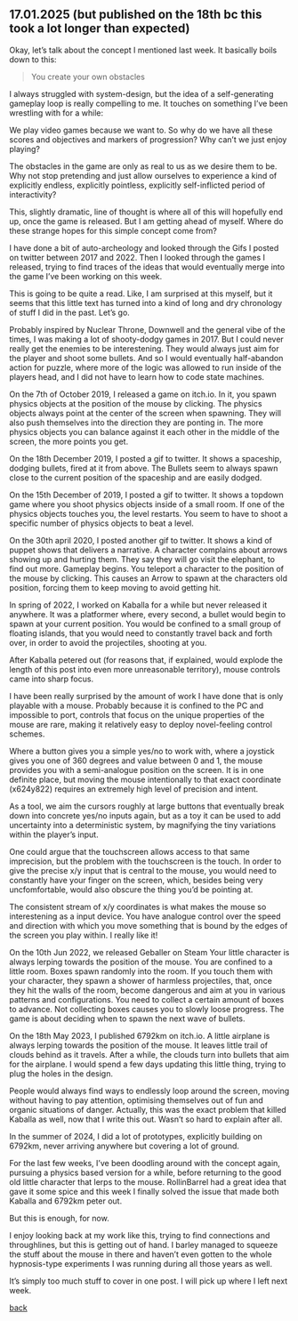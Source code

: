 ## 17.01.2025 (but published on the 18th bc this took a lot longer than expected)

Okay, let’s talk about the concept I mentioned last week. It basically boils down to this:

> You create your own obstacles

I always struggled with system-design, but the idea of a self-generating gameplay loop is really compelling to me. It touches on something I’ve been wrestling with for a while:

We play video games because we want to. So why do we have all these scores and objectives and markers of progression? Why can’t we just enjoy playing?


The obstacles in the game are only as real to us as we desire them to be. Why not stop pretending and just allow ourselves to experience a kind of explicitly endless, explicitly pointless, explicitly self-inflicted period of interactivity?

This, slightly dramatic, line of thought is where all of this will hopefully end up, once the game is released. But I am getting ahead of myself. Where do these strange hopes for this simple concept come from?

I have done a bit of auto-archeology and looked through the Gifs I posted on twitter between 2017 and 2022. Then I looked through the games I released, trying to find traces of the ideas that would eventually merge into the game I’ve been working on this week. 

This is going to be quite a read. Like, I am surprised at this myself, but it seems that this little text has turned into a kind of long and dry chronology of stuff I did in the past. Let’s go.

Probably inspired by Nuclear Throne, Downwell and the general vibe of the times, I was making a lot of shooty-dodgy games in 2017. But I could never really get the enemies to be interestening. They would always just aim for the player and shoot some bullets. And so I would eventually half-abandon action for puzzle, where more of the logic was allowed to run inside of the players head, and I did not have to learn how to code state machines. 


On the 7th of October 2019, I released a game on itch.io. 
In it, you spawn physics objects at the position of the mouse by clicking. The physics objects always point at the center of the screen when spawning. They will also push themselves into the direction they are ponting in. The more physics objects you can balance against it each other in the middle of the screen, the more points you get.

On the 18th December 2019, I posted a gif to twitter.
It shows a spaceship, dodging bullets, fired at it from above. The Bullets seem to always spawn close to the current position of the spaceship and are easily dodged.

On the 15th December of 2019, I posted a gif to twitter.
It shows a topdown game where you shoot physics objects inside of a small room. If one of the physics objects touches you, the level restarts. You seem to have to shoot a specific number of physics objects to beat a level.

On the 30th april 2020, I posted another gif to twitter.
It shows a kind of puppet shows that delivers a narrative. A character complains about arrows showing up and hurting them. They say they will go visit the elephant, to find out more. Gameplay begins. You teleport a character to the position of the mouse by clicking. This causes an Arrow to spawn at the characters old position, forcing them to keep moving to avoid getting hit.

In spring of 2022, I worked on Kaballa for a while but never released it anywhere.
It was a platformer where, every second, a bullet would begin to spawn at your current position. You would be confined to a small group of floating islands, that you would need to constantly travel back and forth over, in order to avoid the projectiles, shooting at you.


After Kaballa petered out (for reasons that, if explained, would explode the length of this post into even more unreasonable territory), mouse controls came into sharp focus.


I have been really surprised by the amount of work I have done that is only playable with a mouse. Probably because it is confined to the PC and impossible to port, controls that focus on the unique properties of the mouse are rare, making it relatively easy to deploy novel-feeling control schemes.

Where a button gives you a simple yes/no to work with, where a joystick gives you one of 360 degrees and value between 0 and 1, the mouse provides you with a semi-analogue position on the screen. It is in one definite place, but moving the mouse intentionally to that exact coordinate (x624y822) requires an extremely high level of precision and intent. 

As a tool, we aim the cursors roughly at large buttons that eventually break down into concrete yes/no inputs again, but as a toy it can be used to add uncertainty into a deterministic system, by magnifying the tiny variations within the player’s input.

One could argue that the touchscreen allows access to that same imprecision, but the problem with the touchscreen is the touch. In order to give the precise x/y input that is central to the mouse, you would need to constantly have your finger on the screen, which, besides being very uncfomfortable, would also obscure the thing you’d be pointing at. 

The consistent stream of x/y coordinates is what makes the mouse so interestening as a input device. You have analogue control over the speed and direction with which you move something that is bound by the edges of the screen you play within. I really like it!


On the 10th Jun 2022, we released Geballer on Steam
Your little character is always lerping towards the position of the mouse. You are confined to a little room. Boxes spawn randomly into the room. If you touch them with your character, they spawn a shower of harmless projectiles, that, once they hit the walls of the room, become dangerous and aim at you in various patterns and configurations. You need to collect a certain amount of boxes to advance. Not collecting boxes causes you to slowly loose progress. The game is about deciding when to spawn the next wave of bullets.

On the 18th May 2023, I published 6792km on itch.io.
A little airplane is always lerping towards the position of the mouse. It leaves little trail of clouds behind as it travels. After a while, the clouds turn into bullets that aim for the airplane. I would spend a few days updating this little thing, trying to plug the holes in the design. 

People would always find ways to endlessly loop around the screen, moving without having to pay attention, optimising themselves out of fun and organic situations of danger. Actually, this was the exact problem that killed Kaballa as well, now that I write this out. Wasn’t so hard to explain after all.

In the summer of 2024, I did a lot of prototypes, explicitly building on 6792km, never arriving anywhere but covering a lot of ground.

For the last few weeks, I’ve been doodling around with the concept again, pursuing a physics based version for a while, before returning to the good old little character that lerps to the mouse. RollinBarrel had a great idea that gave it some spice and this week I finally solved the issue that made both Kaballa and 6792km peter out.

But this is enough, for now.

I enjoy looking back at my work like this, trying to find connections and throughlines, but this is getting out of hand. I barley managed to squeeze the stuff about the mouse in there and haven’t even gotten to the whole hypnosis-type experiments I was running during all those years as well.

It’s simply too much stuff to cover in one post. I will pick up where I left next week.

[back](blogagain)
